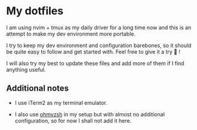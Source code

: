 # My dotfiles

I am using nvim + tmux as my daily driver for a long time now and this is an attempt to make my dev environment more portable.

I try to keep my dev environment and configuration barebones, so it should be quite easy to follow and get started with. Feel free to give it a try :slightly_smiling_face: !

I will also try my best to update these files and add more of them if I find anything useful.

## Additional notes
- I use iTerm2 as my terminal emulator.

- I also use [ohmyzsh](https://github.com/ohmyzsh/ohmyzsh) in my setup but with almost no additional configuration, so for now I shall not add it here.
